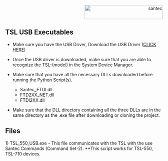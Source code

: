 <p align="right"> <a href="https://www.santec.com/jp/" target="_blank" rel="noreferrer"> <img src="https://www.santec.com/dcms_media/image/common_logo01.png" alt="santec" 
  width="250" height="45"/> </a> </p>


<h2>TSL USB Executables</h2>

- Make sure you have the USB Driver, Download the USB Driver ([CLICK HERE](https://downloads.santec.com/files/downloadfile/6dbd36cd-a29e-4ca0-a894-8ba4e4fdf0c5))

- Once the USB driver is downloaded, make sure that you are able to recognize the TSL-(model) in the System Device Manager.

- Make sure that you have all the necessary DLLs downloaded before running the Python Script(s).
    - Santec_FTDI.dll
    - FTD2XX_NET.dll
    - FTDI2XX.dll

- Make sure that the DLL directory containing all the three DLLs are in the same directory as the .exe file after downloading or cloning the project.


<h2>Files</h2>
1) TSL_550_USB.exe  -  This file communicates with the TSL with the use Santec Commands (Command Set-2).
**This script works for TSL-550, TSL-710 devices.